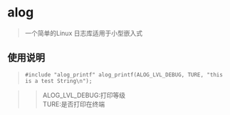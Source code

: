 # alog
>一个简单的Linux 日志库适用于小型嵌入式
## 使用说明
>`#include "alog_printf"
>alog_printf(ALOG_LVL_DEBUG, TURE, "this is a test String\n");`  

>>ALOG_LVL_DEBUG:打印等级  
>>TURE:是否打印在终端  
